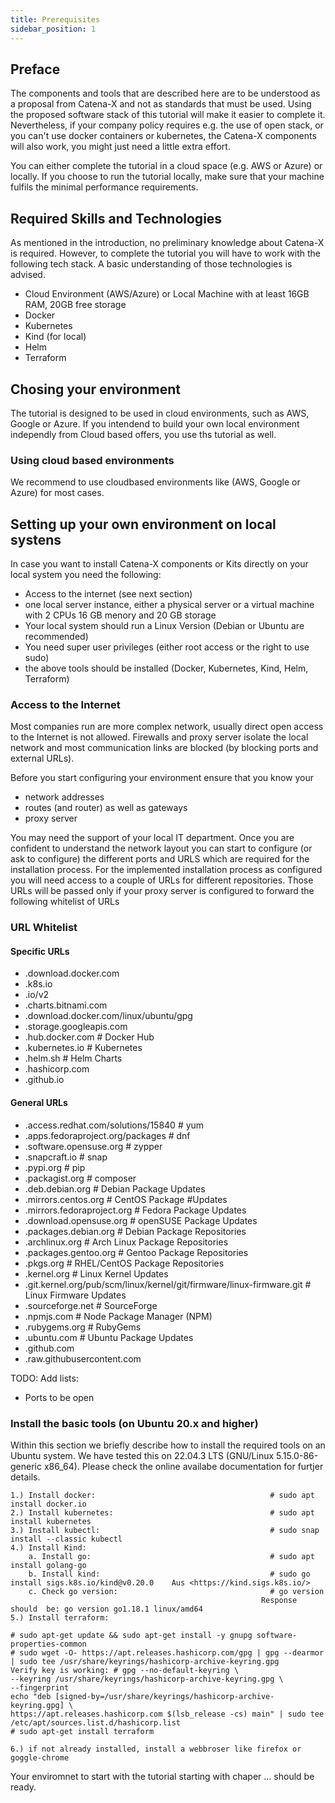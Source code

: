 ```yaml
---
title: Prerequisites
sidebar_position: 1
---
```



## Preface

The components and tools that are described here are to be understood as a proposal from Catena-X and not as standards that must be used. Using the proposed software stack of this tutorial will make it easier to complete it. Nevertheless, if your company policy requires e.g. the use of open stack, or you can't use docker containers or kubernetes, the Catena-X components will also work, you might just need a little extra effort.

You can either complete the tutorial in a cloud space (e.g. AWS or Azure) or locally. If you choose to run the tutorial locally, make sure that your machine fulfils the minimal performance requirements.

## Required Skills and Technologies

As mentioned in the introduction, no preliminary knowledge about Catena-X is required. However, to complete the tutorial you will have to work with the following tech stack. A basic understanding of those technologies is advised.

- Cloud Environment (AWS/Azure) or Local Machine with at least 16GB RAM, 20GB free storage
- Docker
- Kubernetes
- Kind (for local)
- Helm
- Terraform


## Chosing your environment

The tutorial is designed to be used in cloud environments, such as AWS, Google or Azure. If you intendend to build your own local environment independly from Cloud based offers, you use ths tutorial as well.

### Using cloud based environments

We recommend to use cloudbased environments like (AWS, Google or Azure) for most cases. 

## Setting up your own environment on local systens

In case you want to install Catena-X components or Kits directly on your local system you need the following:

- Access to the internet (see next section)
- one local server instance, either a physical server or a virtual machine with 2 CPUs 16 GB menory and 20 GB storage
- Your local system should run a Linux Version (Debian or Ubuntu are recommended)
- You need super user privileges (either root access or the right to use sudo)
- the above tools should be installed (Docker, Kubernetes, Kind, Helm, Terraform)

### Access to the Internet

Most companies run are more complex network, usually direct open access to the Internet is not allowed. Firewalls and proxy server isolate the local network and most communication links are blocked (by blocking ports and external URLs).

Before you start configuring your environment ensure that you know your

- network addresses
- routes (and router) as well as gateways
- proxy server

You may need the support of your local IT department. Once you are confident to understand the network layout you can start to configure (or ask to configure) the different ports and URLS which are required for the installation process. For the implemented installation process as configured you will need access to a couple of URLs for different repositories. Those URLs will be passed only if your proxy server is configured to forward the following whitelist of URLs

### URL Whitelist

#### Specific URLs​

- .download.docker.com​
- .k8s.io​
- .io/v2​
- .charts.bitnami.com​
- .download.docker.com/linux/ubuntu/gpg​
- .storage.googleapis.com​
- .hub.docker.com                                     # Docker Hub​
- .kubernetes.io                                      # Kubernetes​
- .helm.sh                                            # Helm Charts​
- .hashicorp.com​
- .github.io​

#### General URLs​

- .access.redhat.com/solutions/15840                  # yum​
- .apps.fedoraproject.org/packages                    # dnf​
- .software.opensuse.org                              # zypper​
- .snapcraft.io                                       # snap​
- .pypi.org                                           # pip​
- .packagist.org                                      # composer​
- .deb.debian.org                                                           # Debian Package Updates​
- .mirrors.centos.org                                 # CentOS Package #Updates​
- .mirrors.fedoraproject.org                   # Fedora Package Updates​
- .download.opensuse.org                       # openSUSE Package Updates​
- .packages.debian.org                         # Debian Package Repositories​
- .archlinux.org                               # Arch Linux Package Repositories​
- .packages.gentoo.org                         # Gentoo Package Repositories​
- .pkgs.org                      # RHEL/CentOS Package Repositories​
- .kernel.org                    # Linux Kernel Updates​
- .git.kernel.org/pub/scm/linux/kernel/git/firmware/linux-firmware.git    # Linux Firmware Updates​
- .sourceforge.net               # SourceForge​
- .npmjs.com                     # Node Package Manager (NPM)​
- .rubygems.org                  # RubyGems​
- .ubuntu.com                    # Ubuntu Package Updates​
- .github.com​
- .raw.githubusercontent.com​

TODO: Add lists:

- Ports to be open

### Install the basic tools (on Ubuntu 20.x and higher)
Within this section we briefly describe how to install the required tools on an Ubuntu system. We have tested this on 22.04.3 LTS (GNU/Linux 5.15.0-86-generic x86_64). Please check the online availabe documentation for furtjer details.

	1.) Install docker:                                       # sudo apt install docker.io
	2.) Install kubernetes:                                   # sudo apt install kubernetes
	3.) Install kubectl:                                      # sudo snap install --classic kubectl
	4.) Install Kind:  
		a. Install go:                                        # sudo apt install golang-go
		b. Install kind:                                      # sudo go install sigs.k8s.io/kind@v0.20.0    Aus <https://kind.sigs.k8s.io/> 
		c. Check go version:                                  # go version
		                                                    Response should  be: go version go1.18.1 linux/amd64
	5.) Install terraform: 
	
	# sudo apt-get update && sudo apt-get install -y gnupg software-properties-common
	# sudo wget -O- https://apt.releases.hashicorp.com/gpg | gpg --dearmor | sudo tee /usr/share/keyrings/hashicorp-archive-keyring.gpg
	Verify key is working: # gpg --no-default-keyring \
	--keyring /usr/share/keyrings/hashicorp-archive-keyring.gpg \
	--fingerprint
	echo "deb [signed-by=/usr/share/keyrings/hashicorp-archive-keyring.gpg] \
	https://apt.releases.hashicorp.com $(lsb_release -cs) main" | sudo tee /etc/apt/sources.list.d/hashicorp.list
    # sudo apt-get install terraform

    6.) if not already installed, install a webbroser like firefox or goggle-chrome
        
Your enviromnet to start with the tutorial starting with chaper ... should be ready. 
